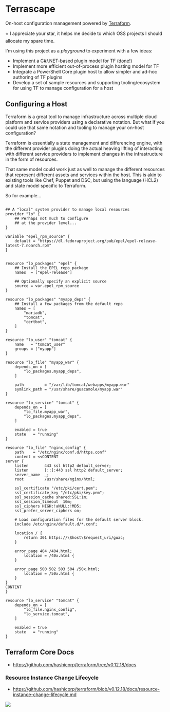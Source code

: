 # Terrascape

On-host configuration management powered by [Terraform](https://github.com/hashicorp/terraform).

:star: I appreciate your star, it helps me decide to which OSS projects I should allocate my spare time.

I'm using this project as a _playground_ to experiment with a few ideas:

* Implement a C#/.NET-based plugin model for TF ([done](https://github.com/ebekker/terrascape/tree/master/src/Terrascape.LocalProvider)!)
* Implement more efficient out-of-process plugin hosting model for TF
* Integrate a PowerShell Core plugin host to allow simpler and ad-hoc authoring of TF plugins
* Develop a set of sample resources and supporting tooling/ecosystem for using TF to manage configuration for a host

## Configuring a Host

Terraform is a great tool to manage infrastructure across multiple cloud platform and service providers using a declarative notation.  But what if you could use that same notation and tooling to manage your on-host configuration?

Terraform is essentially a state management and differencing engine, with the different provider plugins doing the actual heaving lifting of interacting with different service providers to implement changes in the infrastructure in the form of resources.

That same model could work just as well to manage the different resources that represent different assets and services within the host.  This is akin to existing tools like Chef, Puppet and DSC, but using the language (HCL2) and state model specific to Terraform.

So for example...

```hcl

## A "local" system provider to manage local resources
provider "lo" {
    ## Perhaps not much to configure
    ## at the provider level...
}

variable "epel_rpm_source" {
    default = "https://dl.fedoraproject.org/pub/epel/epel-release-latest-7.noarch.rpm"
}


resource "lo_packages" "epel" {
    ## Install the EPEL repo package
    names  = ["epel-release"]

    ## Optionally specify an explicit source
    source = var.epel_rpm_source
}

resource "lo_packages" "myapp_deps" {
    ## Install a few packages from the default repo
    names = [
        "mariadb",
        "tomcat",
        "certbot",
    ]
}

resource "lo_user" "tomcat" {
    name   = "tomcat_user"
    groups = ["myapp"]
}

resource "lo_file" "myapp_war" {
    depends_on = [
        "lo_packages.myapp_deps",
    ]

    path         = "/var/lib/tomcat/webapps/myapp.war"
    symlink_path = "/usr/share/guacamole/myapp.war"
}

resource "lo_service" "tomcat" {
    depends_on = [
        "lo_file.myapp_war",
        "lo_packages.myapp_deps",
    ]

    enabled = true
    state   = "running"
}

resource "lo_file" "nginx_config" {
    path    = "/etc/nginx/conf.d/https.conf"
    content = <<CONTENT
server {
    listen       443 ssl http2 default_server;
    listen       [::]:443 ssl http2 default_server;
    server_name  _;
    root         /usr/share/nginx/html;

    ssl_certificate "/etc/pki/cert.pem";
    ssl_certificate_key "/etc/pki/key.pem";
    ssl_session_cache shared:SSL:1m;
    ssl_session_timeout  10m;
    ssl_ciphers HIGH:!aNULL:!MD5;
    ssl_prefer_server_ciphers on;

    # Load configuration files for the default server block.
    include /etc/nginx/default.d/*.conf;

    location / {
        return 301 https://\$host\$request_uri/guac;
    }

    error_page 404 /404.html;
        location = /40x.html {
    }

    error_page 500 502 503 504 /50x.html;
        location = /50x.html {
    }
}
CONTENT
}

resource "lo_service" "tomcat" {
    depends_on = [
        "lo_file.nginx_config",
        "lo_service.tomcat",
    ]

    enabled = true
    state   = "running"
}

```

## Terraform Core Docs

* https://github.com/hashicorp/terraform/tree/v0.12.18/docs

### Resource Instance Change Lifecycle

* https://github.com/hashicorp/terraform/blob/v0.12.18/docs/resource-instance-change-lifecycle.md

![](https://raw.githubusercontent.com/hashicorp/terraform/v0.12.18/docs/images/resource-instance-change-lifecycle.png)

